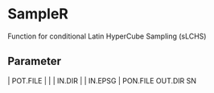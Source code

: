 # SampleR
Function for conditional Latin HyperCube Sampling (sLCHS)

## Parameter

| POT.FILE | |
| IN.DIR   |   |
IN.EPSG  |
PON.FILE
OUT.DIR
SN
